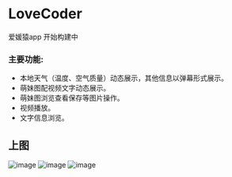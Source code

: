 # LoveCoder
爱媛猿app 开始构建中
### 主要功能:
* 本地天气（温度、空气质量）动态展示，其他信息以弹幕形式展示。
* 萌妹图配视频文字动态展示。
* 萌妹图浏览查看保存等图片操作。
* 视频播放。
* 文字信息浏览。
## 上图
 ![image](https://github.com/amsterly/LoveCoder/tree/myproject/screenshots/screenshots/start.gif) 
  ![image](https://github.com/amsterly/LoveCoder/tree/myproject/screenshots/screenshots/pic.gif) 
   ![image](https://github.com/amsterly/LoveCoder/tree/myproject/screenshots/screenshots/video.gif) 
